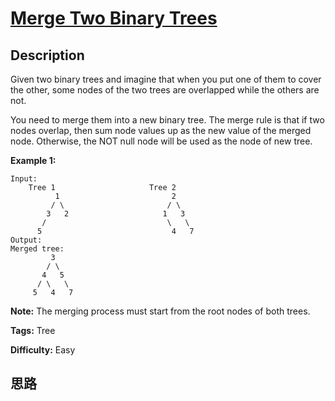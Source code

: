 # [Merge Two Binary Trees][title]

## Description

Given two binary trees and imagine that when you put one of them to cover the
other, some nodes of the two trees are overlapped while the others are not.

You need to merge them into a new binary tree. The merge rule is that if two
nodes overlap, then sum node values up as the new value of the merged node.
Otherwise, the NOT null node will be used as the node of new tree.

**Example 1:**
            Input:     	Tree 1                     Tree 2                                1                         2                                          / \                       / \                                        3   2                     1   3                                   /                           \   \                                5                             4   7                      Output:     Merged tree:    	     3    	    / \    	   4   5    	  / \   \     	 5   4   7    



**Note:** The merging process must start from the root nodes of both trees.


**Tags:** Tree

**Difficulty:** Easy

## 思路

[title]: https://leetcode.com/problems/merge-two-binary-trees
